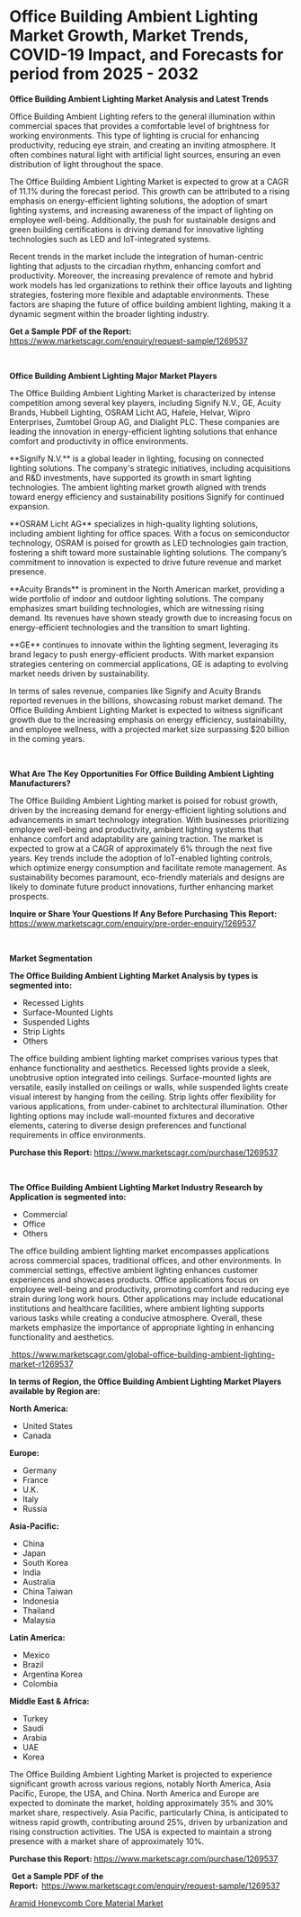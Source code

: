 <p><h1>Office Building Ambient Lighting Market Growth, Market Trends, COVID-19 Impact, and Forecasts for period from 2025 - 2032</h1></p><p><strong>Office Building Ambient Lighting Market Analysis and Latest Trends</strong></p>
<p><p>Office Building Ambient Lighting refers to the general illumination within commercial spaces that provides a comfortable level of brightness for working environments. This type of lighting is crucial for enhancing productivity, reducing eye strain, and creating an inviting atmosphere. It often combines natural light with artificial light sources, ensuring an even distribution of light throughout the space.</p><p>The Office Building Ambient Lighting Market is expected to grow at a CAGR of 11.1% during the forecast period. This growth can be attributed to a rising emphasis on energy-efficient lighting solutions, the adoption of smart lighting systems, and increasing awareness of the impact of lighting on employee well-being. Additionally, the push for sustainable designs and green building certifications is driving demand for innovative lighting technologies such as LED and IoT-integrated systems.</p><p>Recent trends in the market include the integration of human-centric lighting that adjusts to the circadian rhythm, enhancing comfort and productivity. Moreover, the increasing prevalence of remote and hybrid work models has led organizations to rethink their office layouts and lighting strategies, fostering more flexible and adaptable environments. These factors are shaping the future of office building ambient lighting, making it a dynamic segment within the broader lighting industry.</p></p>
<p><strong>Get a Sample PDF of the Report:&nbsp;</strong> <a href="https://www.marketscagr.com/enquiry/request-sample/1269537?utm_campaign=2304&utm_medium=2&utm_source=Github&utm_content=ia&utm_term=24032025&utm_id=office-building-ambient-lighting">https://www.marketscagr.com/enquiry/request-sample/1269537</a></p>
<p>&nbsp;</p>
<p><strong>Office Building Ambient Lighting Major Market Players</strong></p>
<p><p>The Office Building Ambient Lighting Market is characterized by intense competition among several key players, including Signify N.V., GE, Acuity Brands, Hubbell Lighting, OSRAM Licht AG, Hafele, Helvar, Wipro Enterprises, Zumtobel Group AG, and Dialight PLC. These companies are leading the innovation in energy-efficient lighting solutions that enhance comfort and productivity in office environments.</p><p>**Signify N.V.** is a global leader in lighting, focusing on connected lighting solutions. The company's strategic initiatives, including acquisitions and R&D investments, have supported its growth in smart lighting technologies. The ambient lighting market growth aligned with trends toward energy efficiency and sustainability positions Signify for continued expansion.</p><p>**OSRAM Licht AG** specializes in high-quality lighting solutions, including ambient lighting for office spaces. With a focus on semiconductor technology, OSRAM is poised for growth as LED technologies gain traction, fostering a shift toward more sustainable lighting solutions. The company’s commitment to innovation is expected to drive future revenue and market presence.</p><p>**Acuity Brands** is prominent in the North American market, providing a wide portfolio of indoor and outdoor lighting solutions. The company emphasizes smart building technologies, which are witnessing rising demand. Its revenues have shown steady growth due to increasing focus on energy-efficient technologies and the transition to smart lighting.</p><p>**GE** continues to innovate within the lighting segment, leveraging its brand legacy to push energy-efficient products. With market expansion strategies centering on commercial applications, GE is adapting to evolving market needs driven by sustainability.</p><p>In terms of sales revenue, companies like Signify and Acuity Brands reported revenues in the billions, showcasing robust market demand. The Office Building Ambient Lighting Market is expected to witness significant growth due to the increasing emphasis on energy efficiency, sustainability, and employee wellness, with a projected market size surpassing $20 billion in the coming years.</p></p>
<p>&nbsp;</p>
<p><strong>What Are The Key Opportunities For Office Building Ambient Lighting Manufacturers?</strong></p>
<p><p>The Office Building Ambient Lighting market is poised for robust growth, driven by the increasing demand for energy-efficient lighting solutions and advancements in smart technology integration. With businesses prioritizing employee well-being and productivity, ambient lighting systems that enhance comfort and adaptability are gaining traction. The market is expected to grow at a CAGR of approximately 6% through the next five years. Key trends include the adoption of IoT-enabled lighting controls, which optimize energy consumption and facilitate remote management. As sustainability becomes paramount, eco-friendly materials and designs are likely to dominate future product innovations, further enhancing market prospects.</p></p>
<p><strong>Inquire or Share Your Questions If Any Before Purchasing This Report:</strong> <a href="https://www.marketscagr.com/enquiry/pre-order-enquiry/1269537?utm_campaign=2304&utm_medium=2&utm_source=Github&utm_content=ia&utm_term=24032025&utm_id=office-building-ambient-lighting">https://www.marketscagr.com/enquiry/pre-order-enquiry/1269537</a></p>
<p>&nbsp;</p>
<p><strong>Market Segmentation</strong></p>
<p><strong>The Office Building Ambient Lighting Market Analysis by types is segmented into:</strong></p>
<p><ul><li>Recessed Lights</li><li>Surface-Mounted Lights</li><li>Suspended Lights</li><li>Strip Lights</li><li>Others</li></ul></p>
<p><p>The office building ambient lighting market comprises various types that enhance functionality and aesthetics. Recessed lights provide a sleek, unobtrusive option integrated into ceilings. Surface-mounted lights are versatile, easily installed on ceilings or walls, while suspended lights create visual interest by hanging from the ceiling. Strip lights offer flexibility for various applications, from under-cabinet to architectural illumination. Other lighting options may include wall-mounted fixtures and decorative elements, catering to diverse design preferences and functional requirements in office environments.</p></p>
<p><strong>Purchase this Report:&nbsp;</strong><a href="https://www.marketscagr.com/purchase/1269537?utm_campaign=2304&utm_medium=2&utm_source=Github&utm_content=ia&utm_term=24032025&utm_id=office-building-ambient-lighting">https://www.marketscagr.com/purchase/1269537</a></p>
<p>&nbsp;</p>
<p><strong>The Office Building Ambient Lighting Market Industry Research by Application is segmented into:</strong></p>
<p><ul><li>Commercial</li><li>Office</li><li>Others</li></ul></p>
<p><p>The office building ambient lighting market encompasses applications across commercial spaces, traditional offices, and other environments. In commercial settings, effective ambient lighting enhances customer experiences and showcases products. Office applications focus on employee well-being and productivity, promoting comfort and reducing eye strain during long work hours. Other applications may include educational institutions and healthcare facilities, where ambient lighting supports various tasks while creating a conducive atmosphere. Overall, these markets emphasize the importance of appropriate lighting in enhancing functionality and aesthetics.</p></p>
<p><a href="https://www.marketscagr.com/global-office-building-ambient-lighting-market-r1269537?utm_campaign=2304&utm_medium=2&utm_source=Github&utm_content=ia&utm_term=24032025&utm_id=office-building-ambient-lighting">&nbsp;https://www.marketscagr.com/global-office-building-ambient-lighting-market-r1269537</a></p>
<p><strong>In terms of Region, the Office Building Ambient Lighting Market Players available by Region are:</strong></p>
<p>
    <p> <strong> North America: </strong>
        <ul>
            <li>United States</li>
            <li>Canada</li>
        </ul>
        </p> 
    <p> <strong> Europe: </strong>
        <ul>
            <li>Germany</li>
            <li>France</li>
            <li>U.K.</li>
            <li>Italy</li>
            <li>Russia</li>
        </ul>
        </p> 
    <p> <strong> Asia-Pacific: </strong>
        <ul>
            <li>China</li>
            <li>Japan</li>
            <li>South Korea</li>
            <li>India</li>
            <li>Australia</li>
            <li>China Taiwan</li>
            <li>Indonesia</li>
            <li>Thailand</li>
            <li>Malaysia</li>
        </ul>
        </p> 
    <p> <strong> Latin America: </strong>
        <ul>
            <li>Mexico</li>
            <li>Brazil</li>
            <li>Argentina Korea</li>
            <li>Colombia</li>
        </ul>
        </p> 
    <p> <strong> Middle East & Africa: </strong>
        <ul>
            <li>Turkey</li>
            <li>Saudi</li>
            <li>Arabia</li>
            <li>UAE</li>
            <li>Korea</li>
        </ul>
    </p>
    </p>
<p><p>The Office Building Ambient Lighting Market is projected to experience significant growth across various regions, notably North America, Asia Pacific, Europe, the USA, and China. North America and Europe are expected to dominate the market, holding approximately 35% and 30% market share, respectively. Asia Pacific, particularly China, is anticipated to witness rapid growth, contributing around 25%, driven by urbanization and rising construction activities. The USA is expected to maintain a strong presence with a market share of approximately 10%.</p></p>
<p><strong>Purchase this Report: </strong><a href="https://www.marketscagr.com/purchase/1269537?utm_campaign=2304&utm_medium=2&utm_source=Github&utm_content=ia&utm_term=24032025&utm_id=office-building-ambient-lighting">https://www.marketscagr.com/purchase/1269537</a></p>
<p>&nbsp;<strong>Get a Sample PDF of the Report:&nbsp;&nbsp;</strong><a href="https://www.marketscagr.com/enquiry/request-sample/1269537?utm_campaign=2304&utm_medium=2&utm_source=Github&utm_content=ia&utm_term=24032025&utm_id=office-building-ambient-lighting">https://www.marketscagr.com/enquiry/request-sample/1269537</a></p>
<p><strong></strong></p>
<p><p><a href="https://github.com/ilonaenterline65/Market-Research-Report-List-1/blob/main/aramid-honeycomb-core-material-market.md?utm_campaign=2304&utm_medium=2&utm_source=Github&utm_content=ia&utm_term=24032025&utm_id=office-building-ambient-lighting">Aramid Honeycomb Core Material Market</a></p></p>